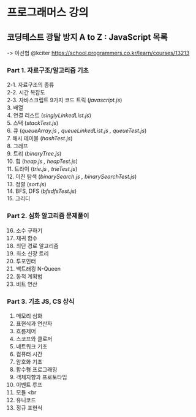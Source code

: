 # 프로그래머스 강의
## 코딩테스트 광탈 방지 A to Z : JavaScript 목록
-> 이선협 @kciter
<a>https://school.programmers.co.kr/learn/courses/13213</a>

### Part 1. 자료구조/알고리즘 기초
2-1. 자료구조의 종류 <br>
2-2. 시간 복잡도 <br>
2-3. 자바스크립트 9가지 코드 트릭 (*javascript.js*) <br>
3. 배열 <br>
4. 연결 리스트 (*singlyLinkedList.js*) <br>
5. 스택 (*stackTest.js*) <br>
6. 큐 (*queueArray.js , queueLinkedList.js , queueTest.js*) <br>
7. 해시 테이블 (*hashTest.js*)<br>
8. 그래프 <br>
9. 트리 (*binaryTree.js*) <br>
10. 힙 (*heap.js , heapTest.js*)<br>
11. 트라이 (*trie.js , trieTest.js*) <br>
12. 이진 탐색 (*binarySearch.js , binarySearchTest.js*)<br>
13. 정렬 (*sort.js*)<br>
14. BFS, DFS (*bfsdfsTest.js*) <br>
15. 그리디 <br>

### Part 2. 심화 알고리즘 문제풀이
16. 소수 구하기 <br>
17. 재귀 함수 <br>
18. 최단 경로 알고리즘 <br>
19. 최소 신장 트리 <br>
20. 투포인터 <br>
21. 백트래킹 N-Queen <br>
22. 동적 계획법 <br>
23. 비트 연산 <br>

### Part 3. 기초 JS, CS 상식
1. 메모리 심화 <br>
2. 표현식과 연산자 <br>
3. 흐름제어 <br>
4. 스코프와 클로저 <br>
5. 네트워크 기초 <br>
6. 컴퓨터 시간 <br>
7. 암호화 기초 <br>
8. 함수형 프로그래밍 <br>
9. 객체지향과 프로토타입 <br>
10. 이벤트 루프 <br>
11. 모듈 <br
12. 유니코드 <br>
13. 정규 표현식 <br>
